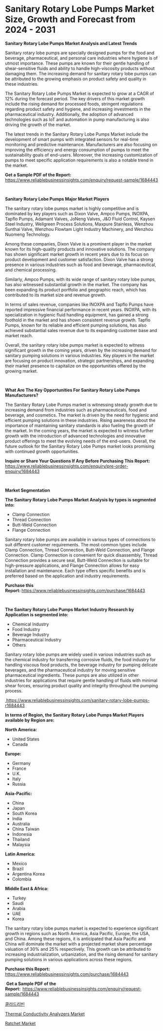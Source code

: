 <p><h1>Sanitary Rotary Lobe Pumps Market Size, Growth and Forecast from 2024 - 2031</h1></p><p><strong>Sanitary Rotary Lobe Pumps Market Analysis and Latest Trends</strong></p>
<p><p>Sanitary rotary lobe pumps are specially designed pumps for the food and beverage, pharmaceutical, and personal care industries where hygiene is of utmost importance. These pumps are known for their gentle handling of shear-sensitive fluids and ability to handle high-viscosity products without damaging them. The increasing demand for sanitary rotary lobe pumps can be attributed to the growing emphasis on product safety and quality in these industries.</p><p>The Sanitary Rotary Lobe Pumps Market is expected to grow at a CAGR of 12% during the forecast period. The key drivers of this market growth include the rising demand for processed foods, stringent regulations regarding product safety and hygiene, and increasing investments in the pharmaceutical industry. Additionally, the adoption of advanced technologies such as IoT and automation in pump manufacturing is also driving the growth of the market.</p><p>The latest trends in the Sanitary Rotary Lobe Pumps Market include the development of smart pumps with integrated sensors for real-time monitoring and predictive maintenance. Manufacturers are also focusing on improving the efficiency and energy consumption of pumps to meet the sustainability goals of end-users. Moreover, the increasing customization of pumps to meet specific application requirements is also a notable trend in the market.</p></p>
<p><strong>Get a Sample PDF of the Report:&nbsp;</strong> <a href="https://www.reliablebusinessinsights.com/enquiry/request-sample/1684443">https://www.reliablebusinessinsights.com/enquiry/request-sample/1684443</a></p>
<p>&nbsp;</p>
<p><strong>Sanitary Rotary Lobe Pumps Major Market Players</strong></p>
<p><p>The sanitary rotary lobe pumps market is highly competitive and is dominated by key players such as Dixon Valve, Ampco Pumps, INOXPA, Tapflo Pumps, Adamant Valves, JoNeng Valves, J&O Fluid Control, Kaysen Steel Industry, Wellgreen Process Solutions, Maxpure Stainless, Wenzhou Sunthai Valve, Wenzhou Flowtam Light Industry Machinery, and Wenzhou Nuomeng Technology.</p><p>Among these companies, Dixon Valve is a prominent player in the market known for its high-quality products and innovative solutions. The company has shown significant market growth in recent years due to its focus on product development and customer satisfaction. Dixon Valve has a strong presence in various industries such as food and beverage, pharmaceutical, and chemical processing.</p><p>Similarly, Ampco Pumps, with its wide range of sanitary rotary lobe pumps, has also witnessed substantial growth in the market. The company has been expanding its product portfolio and geographic reach, which has contributed to its market size and revenue growth.</p><p>In terms of sales revenue, companies like INOXPA and Tapflo Pumps have reported impressive financial performance in recent years. INOXPA, with its specialization in hygienic fluid handling equipment, has gained a strong foothold in the market and has shown consistent revenue growth. Tapflo Pumps, known for its reliable and efficient pumping solutions, has also achieved substantial sales revenue due to its expanding customer base and market reach.</p><p>Overall, the sanitary rotary lobe pumps market is expected to witness significant growth in the coming years, driven by the increasing demand for sanitary pumping solutions in various industries. Key players in the market are focusing on product innovation, strategic partnerships, and expanding their market presence to capitalize on the opportunities offered by the growing market.</p></p>
<p>&nbsp;</p>
<p><strong>What Are The Key Opportunities For Sanitary Rotary Lobe Pumps Manufacturers?</strong></p>
<p><p>The Sanitary Rotary Lobe Pumps market is witnessing steady growth due to increasing demand from industries such as pharmaceuticals, food and beverage, and cosmetics. The market is driven by the need for hygienic and efficient pumping solutions in these industries. Rising awareness about the importance of maintaining sanitary standards is also fueling the growth of the market. In the coming years, the market is expected to witness further growth with the introduction of advanced technologies and innovative product offerings to meet the evolving needs of the end-users. Overall, the future outlook for the Sanitary Rotary Lobe Pumps market looks promising with continued growth opportunities.</p></p>
<p><strong>Inquire or Share Your Questions If Any Before Purchasing This Report:</strong> <a href="https://www.reliablebusinessinsights.com/enquiry/pre-order-enquiry/1684443">https://www.reliablebusinessinsights.com/enquiry/pre-order-enquiry/1684443</a></p>
<p>&nbsp;</p>
<p><strong>Market Segmentation</strong></p>
<p><strong>The Sanitary Rotary Lobe Pumps Market Analysis by types is segmented into:</strong></p>
<p><ul><li>Clamp Connection</li><li>Thread Connection</li><li>Butt-Weld Connection</li><li>Flange Connection</li></ul></p>
<p><p>Sanitary rotary lobe pumps are available in various types of connections to suit different customer requirements. The most common types include Clamp Connection, Thread Connection, Butt-Weld Connection, and Flange Connection. Clamp Connection is convenient for quick disassembly, Thread Connection provides a secure seal, Butt-Weld Connection is suitable for high-pressure applications, and Flange Connection allows for easy installation and maintenance. Each type offers specific benefits and is preferred based on the application and industry requirements.</p></p>
<p><strong>Purchase this Report:&nbsp;</strong><a href="https://www.reliablebusinessinsights.com/purchase/1684443">https://www.reliablebusinessinsights.com/purchase/1684443</a></p>
<p>&nbsp;</p>
<p><strong>The Sanitary Rotary Lobe Pumps Market Industry Research by Application is segmented into:</strong></p>
<p><ul><li>Chemical Industry</li><li>Food Industry</li><li>Beverage Industry</li><li>Pharmaceutical Industry</li><li>Others</li></ul></p>
<p><p>Sanitary rotary lobe pumps are widely used in various industries such as the chemical industry for transferring corrosive fluids, the food industry for handling viscous food products, the beverage industry for pumping delicate beverages, and the pharmaceutical industry for moving sensitive pharmaceutical ingredients. These pumps are also utilized in other industries for applications that require gentle handling of fluids with minimal shear forces, ensuring product quality and integrity throughout the pumping process.</p></p>
<p><a href="https://www.reliablebusinessinsights.com/sanitary-rotary-lobe-pumps-r1684443">&nbsp;https://www.reliablebusinessinsights.com/sanitary-rotary-lobe-pumps-r1684443</a></p>
<p><strong>In terms of Region, the Sanitary Rotary Lobe Pumps Market Players available by Region are:</strong></p>
<p>
    <p> <strong> North America: </strong>
        <ul>
            <li>United States</li>
            <li>Canada</li>
        </ul>
        </p> 
    <p> <strong> Europe: </strong>
        <ul>
            <li>Germany</li>
            <li>France</li>
            <li>U.K.</li>
            <li>Italy</li>
            <li>Russia</li>
        </ul>
        </p> 
    <p> <strong> Asia-Pacific: </strong>
        <ul>
            <li>China</li>
            <li>Japan</li>
            <li>South Korea</li>
            <li>India</li>
            <li>Australia</li>
            <li>China Taiwan</li>
            <li>Indonesia</li>
            <li>Thailand</li>
            <li>Malaysia</li>
        </ul>
        </p> 
    <p> <strong> Latin America: </strong>
        <ul>
            <li>Mexico</li>
            <li>Brazil</li>
            <li>Argentina Korea</li>
            <li>Colombia</li>
        </ul>
        </p> 
    <p> <strong> Middle East & Africa: </strong>
        <ul>
            <li>Turkey</li>
            <li>Saudi</li>
            <li>Arabia</li>
            <li>UAE</li>
            <li>Korea</li>
        </ul>
    </p>
    </p>
<p><p>The sanitary rotary lobe pumps market is expected to experience significant growth in regions such as North America, Asia Pacific, Europe, the USA, and China. Among these regions, it is anticipated that Asia Pacific and China will dominate the market with a projected market share percentage valuation of 30% and 25% respectively. This growth can be attributed to increasing industrialization, urbanization, and the rising demand for sanitary pumping solutions in various applications across these regions.</p></p>
<p><strong>Purchase this Report: </strong><a href="https://www.reliablebusinessinsights.com/purchase/1684443">https://www.reliablebusinessinsights.com/purchase/1684443</a></p>
<p>&nbsp;<strong>Get a Sample PDF of the Report:&nbsp;&nbsp;</strong><a href="https://www.reliablebusinessinsights.com/enquiry/request-sample/1684443">https://www.reliablebusinessinsights.com/enquiry/request-sample/1684443</a></p>
<p><strong></strong></p>
<p><p><a href="https://github.com/AlexanderElliott1993/Market-Research-Report-List-1/blob/main/2621045169710.md">클라드리빈</a></p><p><a href="https://github.com/ZackaryHalvorson2023/Market-Research-Report-List-1/blob/main/thermal-conductivity-analyzers-market.md">Thermal Conductivity Analyzers Market</a></p><p><a href="https://github.com/DeonteStanton2023/Market-Research-Report-List-1/blob/main/ratchet-market.md">Ratchet Market</a></p></p>